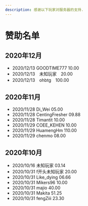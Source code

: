 ```yaml
---
description: 感谢以下玩家对服务器的支持.
---
```


# 赞助名单
## 2020年12月　　
- 2020/12/13 GOODTIME777 10.00
- 2020/12/13　未知玩家　20.00 
- 2020/12/13　ohbtg　100.00
## 2020年11月　　
- 2020/11/28 Di_Wei 05.00
- 2020/11/28 CentingFresher 09.88
- 2020/11/28 Timantit 10.00
- 2020/11/29 COEE_KEHEN 10.00
- 2020/11/29 HuamengHm 110.00
- 2020/11/29 chenmo 08.00  
## 2020年10月　　
- 2020/10/16 未知玩家 03.14
- 2020/10/31 f开头未知玩家 20.00
- 2020/10/31 Like\_dying 06.66
- 2020/10/31 Mikers96 10.00
- 2020/10/31 majio 40.00
- 2020/10/31 Makita 51.25
- 2020/10/31 fengZiii 23.30





